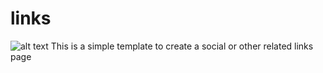 # links
![alt text](https://github.com/[imigorfiorio]/[links]/blob/[master]/assets/img/showcase.jpg?raw=true)
This is a simple template to create a social or other related links page
